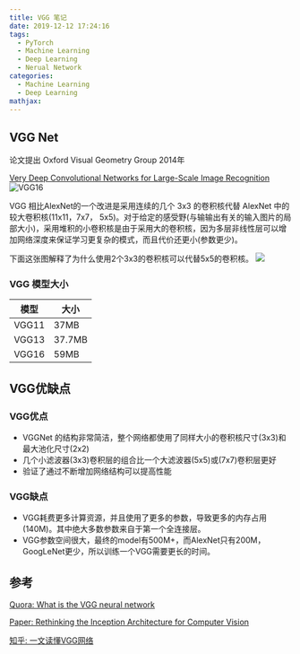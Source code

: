 ```yaml
---
title: VGG 笔记
date: 2019-12-12 17:24:16
tags:
  - PyTorch
  - Machine Learning
  - Deep Learning
  - Nerual Network
categories:
  - Machine Learning
  - Deep Learning
mathjax:
---
```

## VGG Net

论文提出 Oxford Visual Geometry Group 2014年

[Very Deep Convolutional Networks for Large-Scale Image Recognition](https://arxiv.org/pdf/1409.1556.pdf%20http://arxiv.org/abs/1409.1556.pdf)
![VGG16](https://i.loli.net/2019/12/12/ovMdYrGBi5Kf8UP.png)

VGG 相比AlexNet的一个改进是采用连续的几个 3x3 的卷积核代替 AlexNet 中的较大卷积核(11x11，7x7， 5x5)。对于给定的感受野(与输输出有关的输入图片的局部大小)，采用堆积的小卷积核是由于采用大的卷积核，因为多层非线性层可以增加网络深度来保证学习更复杂的模式，而且代价还更小(参数更少)。


下面这张图解释了为什么使用2个3x3的卷积核可以代替5x5的卷积核。
![](https://i.loli.net/2019/12/15/5DX4at7R18HwAJ2.png)

### VGG 模型大小
模型|大小
---|---
VGG11 | 37MB
VGG13|37.7MB
VGG16|59MB
## VGG优缺点

### VGG优点
* VGGNet 的结构非常简洁，整个网络都使用了同样大小的卷积核尺寸(3x3)和最大池化尺寸(2x2)
* 几个小滤波器(3x3)卷积层的组合比一个大滤波器(5x5)或(7x7)卷积层更好
* 验证了通过不断增加网络结构可以提高性能

### VGG缺点
* VGG耗费更多计算资源，并且使用了更多的参数，导致更多的内存占用(140M)。其中绝大多数参数来自于第一个全连接层。
* VGG参数空间很大，最终的model有500M+，而AlexNet只有200M，GoogLeNet更少，所以训练一个VGG需要更长的时间。
## 参考

[Quora: What is the VGG neural network](https://www.quora.com/What-is-the-VGG-neural-network)


[Paper: Rethinking the Inception Architecture for Computer Vision](https://www.cv-foundation.org/openaccess/content_cvpr_2016/papers/Szegedy_Rethinking_the_Inception_CVPR_2016_paper.pdf)

[知乎: 一文读懂VGG网络](https://zhuanlan.zhihu.com/p/41423739)
